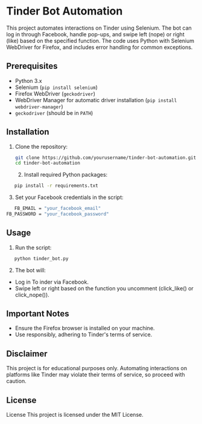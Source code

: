 # Tinder Bot Automation

This project automates interactions on Tinder using Selenium. The bot can log in through Facebook, handle pop-ups, and swipe left (nope) or right (like) based on the specified function. The code uses Python with Selenium WebDriver for Firefox, and includes error handling for common exceptions.

## Prerequisites

- Python 3.x
- Selenium (`pip install selenium`)
- Firefox WebDriver (`geckodriver`)
- WebDriver Manager for automatic driver installation (`pip install webdriver-manager`)
- `geckodriver` (should be in `PATH`)

## Installation

1. Clone the repository:
   ```bash
   git clone https://github.com/yourusername/tinder-bot-automation.git
   cd tinder-bot-automation
   ```
   2. Install required Python packages:
```bash
   pip install -r requirements.txt
   ```
3. Set your Facebook credentials in the script:
```bash
   FB_EMAIL = "your_facebook_email"
FB_PASSWORD = "your_facebook_password"
   ```
## Usage
1. Run the script: 
```bash
   python tinder_bot.py
   ```
2. The bot will: 
- Log in To inder via Facebook.
- Swipe left or right based on the function you uncomment (click_like() or click_nope()).

## Important Notes
- Ensure the Firefox browser is installed on your machine.
- Use responsibly, adhering to Tinder's terms of service.
## Disclaimer
This project is for educational purposes only. Automating interactions on platforms like Tinder may violate their terms of service, so proceed with caution.
## License
License
This project is licensed under the MIT License.